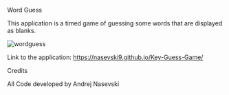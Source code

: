 Word Guess

This application is a timed game of guessing some words that are displayed as blanks.

![wordguess](https://github.com/nasevski9/Key-Guess-Game/assets/140076217/0b1efa83-3539-4bb9-b469-8b8b68829b47)

Link to the application: https://nasevski9.github.io/Key-Guess-Game/

Credits

All Code developed by Andrej Nasevski 

